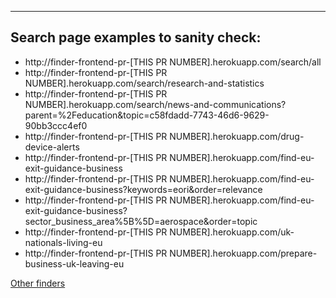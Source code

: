 
---

## Search page examples to sanity check:

- http://finder-frontend-pr-[THIS PR NUMBER].herokuapp.com/search/all
- http://finder-frontend-pr-[THIS PR NUMBER].herokuapp.com/search/research-and-statistics
- http://finder-frontend-pr-[THIS PR NUMBER].herokuapp.com/search/news-and-communications?parent=%2Feducation&topic=c58fdadd-7743-46d6-9629-90bb3ccc4ef0
- http://finder-frontend-pr-[THIS PR NUMBER].herokuapp.com/drug-device-alerts
- http://finder-frontend-pr-[THIS PR NUMBER].herokuapp.com/find-eu-exit-guidance-business
- http://finder-frontend-pr-[THIS PR NUMBER].herokuapp.com/find-eu-exit-guidance-business?keywords=eori&order=relevance
- http://finder-frontend-pr-[THIS PR NUMBER].herokuapp.com/find-eu-exit-guidance-business?sector_business_area%5B%5D=aerospace&order=topic
- http://finder-frontend-pr-[THIS PR NUMBER].herokuapp.com/uk-nationals-living-eu
- http://finder-frontend-pr-[THIS PR NUMBER].herokuapp.com/prepare-business-uk-leaving-eu

[Other finders](https://live-stuff.herokuapp.com/finders)

